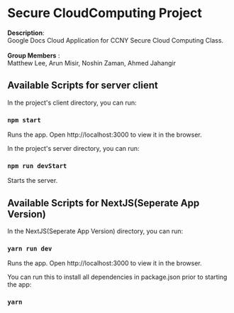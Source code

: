 # Secure CloudComputing Project
<b>Description</b>: <br> Google Docs Cloud Application for CCNY Secure Cloud Computing Class.<br />
<br>
<b>Group Members</b> : <br> Matthew Lee, Arun Misir, Noshin Zaman, Ahmed Jahangir

## Available Scripts for server client
In the project's client directory, you can run:

### `npm start`
Runs the app.
Open http://localhost:3000 to view it in the browser.

In the project's server directory, you can run:

### `npm run devStart`
Starts the server.


## Available Scripts for NextJS(Seperate App Version)
In the NextJS(Seperate App Version) directory, you can run:

### `yarn run dev`
Runs the app.
Open http://localhost:3000 to view it in the browser.

You can run this to install all dependencies in package.json prior to starting the app:
### `yarn`
